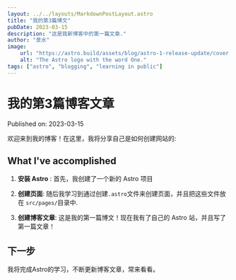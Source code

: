 ```yaml
---
layout: ../../layouts/MarkdownPostLayout.astro
title: "我的第3篇博文"
pubDate: 2023-03-15
description: "这是我新博客中的第一篇文章."
author: "景水"
image:
    url: "https://astro.build/assets/blog/astro-1-release-update/cover.jpeg"
    alt: "The Astro logo with the word One."
tags: ["astro", "blogging", "learning in public"]
---
```


# 我的第3篇博客文章

Published on: 2023-03-15

欢迎来到我的博客！在这里，我将分享自己是如何创建网站的:

## What I've accomplished

1. **安装 Astro** : 首先，我创建了一个新的 Astro 项目

2. **创建页面**: 随后我学习到通过创建`.astro`文件来创建页面，并且把这些文件放在 `src/pages/`目录中.

3. **创建博客文章**: 这是我的第一篇博文！现在我有了自己的 Astro 站，并且写了第一篇文章！

## 下一步
我将完成Astro的学习，不断更新博客文章，常来看看。